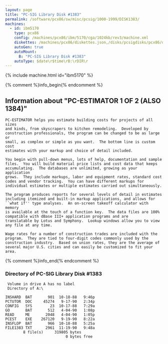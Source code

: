 ```yaml
---
layout: page
title: "PC-SIG Library Disk #1383"
permalink: /software/pcx86/sw/misc/pcsig/1000-1999/DISK1383/
machines:
  - id: ibm5170
    type: pcx86
    config: /machines/pcx86/ibm/5170/cga/1024kb/rev3/machine.xml
    diskettes: /machines/pcx86/diskettes.json,/disks/pcsigdisks/pcx86/diskettes.json
    autoGen: true
    autoMount:
      B: "PC-SIG Library Disk #1383"
    autoType: $date\r$time\rB:\rDIR\r
---
```


{% include machine.html id="ibm5170" %}

{% comment %}info_begin{% endcomment %}

## Information about "PC-ESTIMATOR 1 OF 2 (ALSO 1384)"

    PC-ESTIMATOR helps you estimate building costs for projects of all sizes
    and kinds, from skyscrapers to kitchen remodeling.  Developed by
    construction professionals, the program can be changed to be as large or
    small, as complex or simple as you want.  The bottom line is custom cost
    estimates with your markup and choice of detail included.
    
    You begin with pull-down menus, lots of help, documentation and sample
    files.  You will build material price lists and cost data that keeps
    accumulating.  The databases are unlimited, growing as your application
    grows.  They include markups, labor and equipment rates, standard cost
    codes and vendor tracking.  You can have different markups for
    individual estimates or multiple estimates carried out simultaneously.
    
    The program produces reports for several levels of detail in estimates
    including itemized and built-in markup applications, and allows for
    ``what if'' type analyses.  An on-screen takeoff calculator with memory
    is available at the touch of a function key.  The data files are 100%
    compatible with dBase III+ application programs and are
    translatable by Lotus and Symphony.  Lookup windows allow you to view
    any file at any time.
    
    Wage rates for a number of construction trades are included with the
    program.  They are tied to four-digit codes commonly used by the
    construction industry.  Based on union rates, they are the average of
    several major U.S. cities and can easily be customized to fit your area.
{% comment %}info_end{% endcomment %}


### Directory of PC-SIG Library Disk #1383

     Volume in drive A has no label
     Directory of A:\

    INSHARD  BAT       901  10-18-88   9:46p
    PCTUTOR  DOC     45274   9-17-90   2:34p
    CONFIG   SYS        23  10-17-88   7:29a
    GO       BAT       512   4-04-90   1:08p
    READ     ME       2048   4-04-90   1:05p
    PCEST    EXE    267120   9-19-90   8:22a
    INSFLOP  BAT       966  10-18-88   5:25a
    FILE1383 TXT      2961  11-19-90   9:48a
            8 file(s)     319805 bytes
                               0 bytes free
